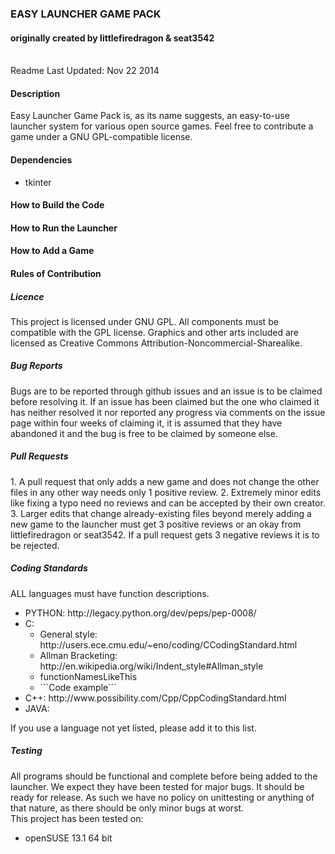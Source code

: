 <p>
<h3>EASY LAUNCHER GAME PACK</h3>
<h4>originally created by littlefiredragon & seat3542</h4> <br />
Readme Last Updated: Nov 22 2014 
</p>
<p>
<h4>Description</h4>
Easy Launcher Game Pack is, as its name suggests, an easy-to-use launcher
system for various open source games. Feel free to contribute a game under
a GNU GPL-compatible license. 
</p>
<p>
<h4>Dependencies</h4>
<ul>
<li>tkinter</li>
</ul>
</p>
<p>
<h4>How to Build the Code</h4>
</p>
<p>
<h4>How to Run the Launcher</h4>
</p>
<p>
<h4>How to Add a Game</h4>
</p>
<p>
<h4>Rules of Contribution</h4>
<h5>Licence</h5>
 This project is licensed under GNU GPL. All components must be compatible
 with the GPL license. Graphics and other arts included are licensed as
 Creative Commons Attribution-Noncommercial-Sharealike.
</p>
<p>
<h5>Bug Reports</h5>
 Bugs are to be reported through github issues and an issue is to be 
 claimed before resolving it. If an issue has been claimed but the one who
 claimed it has neither resolved it nor reported any progress via comments
 on the issue page within four weeks of claiming it, it is assumed that
 they have abandoned it and the bug is free to be claimed by someone else.
</p>
<p>
<h5>Pull Requests</h5>
1. A pull request that only adds a new game and does not change the 
   other files in any other way needs only 1 positive review.
2. Extremely minor edits like fixing a typo need no reviews and can be
   accepted by their own creator.
3. Larger edits that change already-existing files beyond merely adding
   a new game to the launcher must get 3 positive reviews or an okay from
   littlefiredragon or seat3542. If a pull request gets 3 negative reviews
   it is to be rejected.
</p>
<p>
<h5>Coding Standards</h5>
ALL languages must have function descriptions. <br />
<ul>
<li>PYTHON: http://legacy.python.org/dev/peps/pep-0008/ </li>

<li>C:
 <ul>
  <li>General style: http://users.ece.cmu.edu/~eno/coding/CCodingStandard.html </li>
  <li>Allman Bracketing: http://en.wikipedia.org/wiki/Indent_style#Allman_style </li>
  <li>functionNamesLikeThis </li>
  <li>```Code example```
 </ul>
</li>
<li>C++:    http://www.possibility.com/Cpp/CppCodingStandard.html </li>
<li>JAVA:  </li>
</ul>
If you use a language not yet listed, please add it to this list.
</p>
<p>
<h5>Testing</h5>
All programs should be functional and complete before being added to the launcher. We expect they have been tested for major bugs. It should be ready for release. As such we have no policy on unittesting or anything of that nature, as there should be only minor bugs at worst. <br />
This project has been tested on:  
<ul>
<li>openSUSE 13.1 64 bit</li>
</ul>
</p>
